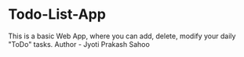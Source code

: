 # Todo-List-App
This is a basic Web App, where you can add, delete, modify your daily "ToDo" tasks.
Author - Jyoti Prakash Sahoo
